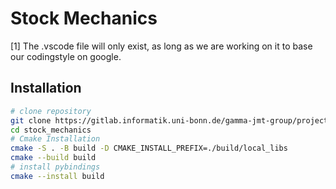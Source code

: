 # Stock Mechanics

[1] The .vscode file will only exist, as long as we are working on it to base our codingstyle on google.

## Installation

```bash
# clone repository
git clone https://gitlab.informatik.uni-bonn.de/gamma-jmt-group/projectstockmarket.git
cd stock_mechanics
# Cmake Installation
cmake -S . -B build -D CMAKE_INSTALL_PREFIX=./build/local_libs
cmake --build build
# install pybindings
cmake --install build
```